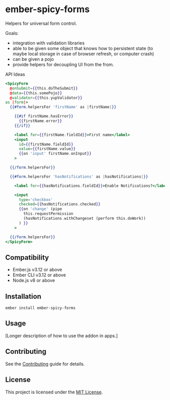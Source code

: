 ember-spicy-forms
==============================================================================

Helpers for universal form control.

Goals:
 - integration with validation libraries
 - able to be given some object that knows how to persistent state (to maybe local storage in case of browser refresh, or computer crash)
 - can be given a pojo
 - provide helpers for decoupling UI from the from.

API Ideas

```hbs
<SpicyForm
  @onSubmit={{this.doTheSubmit}}
  @data={{this.somePojo}}
  @validator={{this.yupValidator}}
as |form|>
  {{#form.helpersFor 'firstName' as |firstName|}}

    {{#if firstName.hasError}}
      {{firstName.error}}
    {{/if}}

    <label for={{firstName.fieldId}}>First name</label>
    <input
      id={{firstName.fieldId}}
      value={{firstName.value}}
      {{on 'input' firstName.onInput}}
    >

  {{/form.helpersFor}}

  {{#form.helpersFor 'hasNotifications' as |hasNotifications|}}

    <label for={{hasNotifications.fieldId}}>Enable Notifications?</label>

    <input
      type='checkbox'
      checked={{hasNotifications.checked}}
      {{on 'change' (pipe
        this.requestPermission
        (hasNotifications.withChangeset (perform this.doWork))
      ) }}
    >

  {{/form.helpersFor}}
</SpicyForm>
```

Compatibility
------------------------------------------------------------------------------

* Ember.js v3.12 or above
* Ember CLI v3.12 or above
* Node.js v8 or above


Installation
------------------------------------------------------------------------------

```
ember install ember-spicy-forms
```


Usage
------------------------------------------------------------------------------

[Longer description of how to use the addon in apps.]


Contributing
------------------------------------------------------------------------------

See the [Contributing](CONTRIBUTING.md) guide for details.


License
------------------------------------------------------------------------------

This project is licensed under the [MIT License](LICENSE.md).
